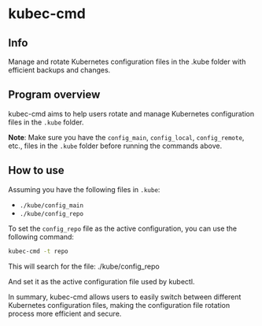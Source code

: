 # kubec-cmd

## Info
Manage and rotate Kubernetes configuration files in the .kube folder with efficient backups and changes.

## Program overview

kubec-cmd aims to help users rotate and manage Kubernetes configuration files in the `.kube` folder.


**Note**: Make sure you have the `config_main`, `config_local`, `config_remote`, etc., files in the `.kube` folder before running the commands above.

## How to use

Assuming you have the following files in `.kube`:

- `./kube/config_main`
- `./kube/config_repo`

To set the `config_repo` file as the active configuration, you can use the following command:

```bash
kubec-cmd -t repo
```

This will search for the file:
./kube/config_repo


And set it as the active configuration file used by kubectl.

In summary,  kubec-cmd allows users to easily switch between different Kubernetes configuration files, making the configuration file rotation process more efficient and secure.
